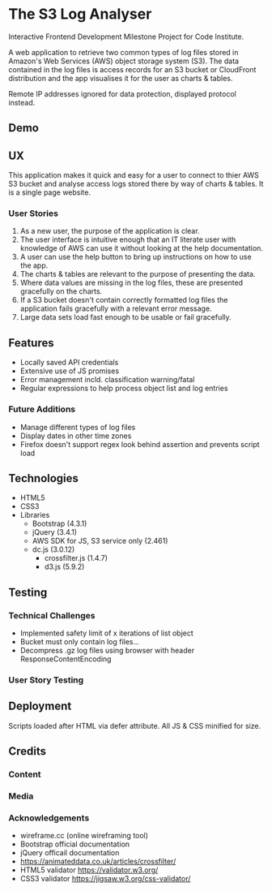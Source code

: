 # The S3 Log Analyser

Interactive Frontend Development Milestone Project for Code Institute.

A web application to retrieve two common types of log files stored in Amazon's Web Services (AWS) object storage system (S3). The data contained in the log files is access records for an S3 bucket or CloudFront distribution and the app visualises it for the user as charts & tables.

Remote IP addresses ignored for data protection, displayed protocol instead.

## Demo

## UX

This application makes it quick and easy for a user to connect to thier AWS S3 bucket and analyse access logs stored there by way of charts & tables. It is a single page website.

### User Stories

1. As a new user, the purpose of the application is clear.
2. The user interface is intuitive enough that an IT literate user with knowledge of AWS can use it without looking at the help documentation.
3. A user can use the help button to bring up instructions on how to use the app.
4. The charts & tables are relevant to the purpose of presenting the data.
5. Where data values are missing in the log files, these are presented gracefully on the charts.
6. If a S3 bucket doesn't contain correctly formatted log files the application fails gracefully with a relevant error message.
7. Large data sets load fast enough to be usable or fail gracefully.

## Features

- Locally saved API credentials
- Extensive use of JS promises
- Error management incld. classification warning/fatal
- Regular expressions to help process object list and log entries

### Future Additions

- Manage different types of log files
- Display dates in other time zones
- Firefox doesn't support regex look behind assertion and prevents script load

## Technologies

- HTML5
- CSS3
- Libraries
    - Bootstrap (4.3.1)
    - jQuery (3.4.1)
    - AWS SDK for JS, S3 service only (2.461)
    - dc.js (3.0.12)
        - crossfilter.js (1.4.7)
        - d3.js (5.9.2)

## Testing

### Technical Challenges

- Implemented safety limit of x iterations of list object
- Bucket must only contain log files...
- Decompress .gz log files using browser with header ResponseContentEncoding

### User Story Testing

## Deployment

Scripts loaded after HTML via defer attribute. All JS & CSS minified for size.

## Credits

### Content

### Media

### Acknowledgements

- wireframe.cc (online wireframing tool)
- Bootstrap official documentation
- jQuery officail documentation
- https://animateddata.co.uk/articles/crossfilter/
- HTML5 validator https://validator.w3.org/
- CSS3 validator https://jigsaw.w3.org/css-validator/